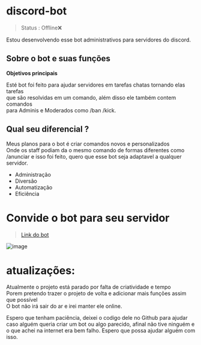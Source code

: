 <h1>discord-bot</h1>
 
>Status :  Offline❌

Estou desenvolvendo esse bot administrativos para servidores do discord.

<h2>Sobre o bot e suas funções</h2>

**Objetivos principais**

<p>Esté bot foi feito para ajudar servidores em tarefas chatas tornando elas tarefas<br>
que são resolvidas em um comando, além disso ele também contem comandos<br>
para Adminis e Moderados como /ban /kick.</p>

<h2>Qual seu diferencial ?</h2>

<p>Meus planos para o bot é criar comandos novos e personalizados<br>
 Onde os staff podiam da o mesmo comando de formas diferentes como<br>
 /anunciar e isso foi feito, quero que esse bot seja adaptavel a qualquer servidor.<p>

+ Administração
+ Diversão
+ Automatização
+ Eficiência

# Convide o bot para seu servidor

>[Link do bot](https://discord.com/oauth2/authorize?client_id=611815236592205824&permissions=8&scope=bot)

![image](https://github.com/krigerofc/discord-bot/assets/118851624/28fcf2fe-5253-4e85-8dc3-d33a52d1b107)

 # atualizações:

 <p>Atualmente o projeto está parado por falta de criatividade e tempo<br>
  Porem pretendo trazer o projeto de volta e adicionar mais funções assim que possível<br>
  O bot não irá sair do ar e irei manter ele online.</p>
 
 <p>Espero que tenham paciência, deixei o codigo dele no Github para ajudar caso alguém queria 
  criar um bot ou algo parecido, afinal não tive ninguém e o que achei na internet era bem falho.
  Espero que possa ajudar alguém com isso.</p>
